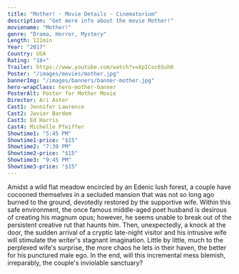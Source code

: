 ```yaml
---
title: "Mother! · Movie Details · Cinematorium"
description: "Get more info about the movie Mother!"
moviename: "Mother!"
genre: "Drama, Horror, Mystery"
Length: 121min
Year: "2017"
Country: USA
Rating: "18+"
Trailer: https://www.youtube.com/watch?v=XpICoc65uh0
Poster: "/images/movies/mother.jpg"
bannerImg: "/images/banners/banner-mother.jpg"
hero-wrapClass: hero-mother-banner
PosterAlt: Poster for Mother Movie
Director: Ari Aster
Cast1: Jennifer Lawrence
Cast2: Javier Bardem
Cast3: Ed Harris
Cast4: Michelle Pfeiffer
Showtime1: "5:45 PM"
Showtime1-price: "$15"
Showtime2: "7:30 PM"
Showtime2-price: "$15"
Showtime3: "9:45 PM"
Showtime3-price: "$15"
---
```

Amidst a wild flat meadow encircled by an Edenic lush forest, a couple have cocooned themselves in a secluded mansion that was not so long ago burned to the ground, devotedly restored by the supportive wife. Within this safe environment, the once famous middle-aged poet husband is desirous of creating his magnum opus; however, he seems unable to break out of the persistent creative rut that haunts him. Then, unexpectedly, a knock at the door, the sudden arrival of a cryptic late-night visitor and his intrusive wife will stimulate the writer's stagnant imagination. Little by little, much to the perplexed wife's surprise, the more chaos he lets in their haven, the better for his punctured male ego. In the end, will this incremental mess blemish, irreparably, the couple's inviolable sanctuary?
